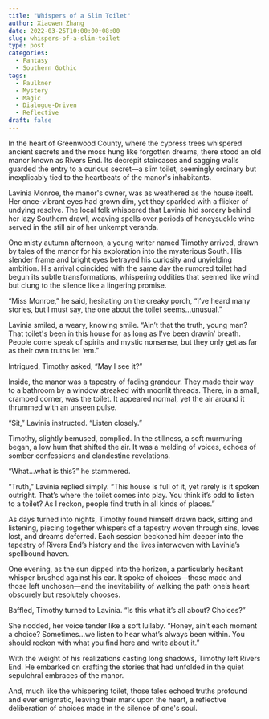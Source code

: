 ```yaml
---
title: "Whispers of a Slim Toilet"
author: Xiaowen Zhang
date: 2022-03-25T10:00:00+08:00
slug: whispers-of-a-slim-toilet
type: post
categories:
  - Fantasy
  - Southern Gothic
tags:
  - Faulkner
  - Mystery
  - Magic
  - Dialogue-Driven
  - Reflective
draft: false
---
```


In the heart of Greenwood County, where the cypress trees whispered ancient secrets and the moss hung like forgotten dreams, there stood an old manor known as Rivers End. Its decrepit staircases and sagging walls guarded the entry to a curious secret—a slim toilet, seemingly ordinary but inexplicably tied to the heartbeats of the manor's inhabitants.

Lavinia Monroe, the manor's owner, was as weathered as the house itself. Her once-vibrant eyes had grown dim, yet they sparkled with a flicker of undying resolve. The local folk whispered that Lavinia hid sorcery behind her lazy Southern drawl, weaving spells over periods of honeysuckle wine served in the still air of her unkempt veranda.

One misty autumn afternoon, a young writer named Timothy arrived, drawn by tales of the manor for his exploration into the mysterious South. His slender frame and bright eyes betrayed his curiosity and unyielding ambition. His arrival coincided with the same day the rumored toilet had begun its subtle transformations, whispering oddities that seemed like wind but clung to the silence like a lingering promise.

“Miss Monroe,” he said, hesitating on the creaky porch, “I’ve heard many stories, but I must say, the one about the toilet seems...unusual.”

Lavinia smiled, a weary, knowing smile. “Ain’t that the truth, young man? That toilet's been in this house for as long as I’ve been drawin’ breath. People come speak of spirits and mystic nonsense, but they only get as far as their own truths let ‘em.”

Intrigued, Timothy asked, “May I see it?”

Inside, the manor was a tapestry of fading grandeur. They made their way to a bathroom by a window streaked with moonlit threads. There, in a small, cramped corner, was the toilet. It appeared normal, yet the air around it thrummed with an unseen pulse.

“Sit,” Lavinia instructed. “Listen closely.”

Timothy, slightly bemused, complied. In the stillness, a soft murmuring began, a low hum that shifted the air. It was a melding of voices, echoes of somber confessions and clandestine revelations. 

“What...what is this?” he stammered.

“Truth,” Lavinia replied simply. “This house is full of it, yet rarely is it spoken outright. That’s where the toilet comes into play. You think it’s odd to listen to a toilet? As I reckon, people find truth in all kinds of places.”

As days turned into nights, Timothy found himself drawn back, sitting and listening, piecing together whispers of a tapestry woven through sins, loves lost, and dreams deferred. Each session beckoned him deeper into the tapestry of Rivers End’s history and the lives interwoven with Lavinia’s spellbound haven.

One evening, as the sun dipped into the horizon, a particularly hesitant whisper brushed against his ear. It spoke of choices—those made and those left unchosen—and the inevitability of walking the path one’s heart obscurely but resolutely chooses.

Baffled, Timothy turned to Lavinia. “Is this what it’s all about? Choices?”

She nodded, her voice tender like a soft lullaby. “Honey, ain’t each moment a choice? Sometimes...we listen to hear what’s always been within. You should reckon with what you find here and write about it.”

With the weight of his realizations casting long shadows, Timothy left Rivers End. He embarked on crafting the stories that had unfolded in the quiet sepulchral embraces of the manor.

And, much like the whispering toilet, those tales echoed truths profound and ever enigmatic, leaving their mark upon the heart, a reflective deliberation of choices made in the silence of one's soul.